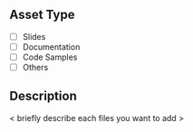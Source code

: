 
<!-- Resolve PA-0 "<dir>/ <branch_name>" -->
<!-- Copy this header to title of pull request  -->


## Asset Type

- [ ] Slides
- [ ] Documentation
- [ ] Code Samples
- [ ] Others

## Description

< briefly describe each files you want to add >

<!-- 
For example,
- /slides/github-training.pdf - The presentation slides used in training session
 -->